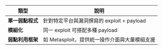| 類型         | 說明                             |
| ---------- | ------------------------------ |
| **單一弱點程式** | 針對特定平台與漏洞撰寫的 exploit + payload |
| **模組化**    | 同一 exploit 可搭配多種 payload       |
| **弱點利用框架** | 如 Metasploit，提供統一操作介面與大量模組支援   |
